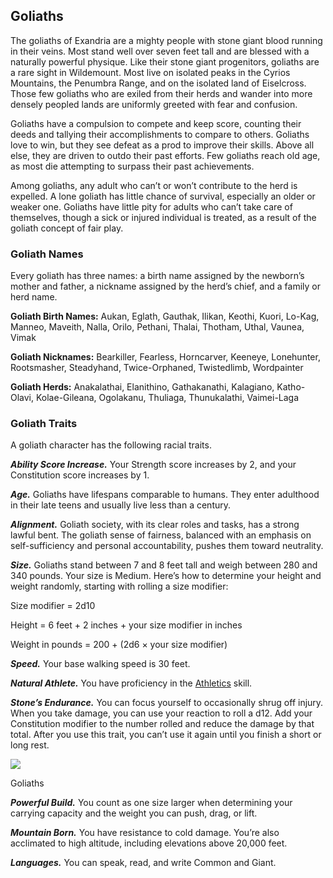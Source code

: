## Goliaths

The goliaths of Exandria are a mighty people with stone giant blood running in their veins. Most stand well over seven feet tall and are blessed with a naturally powerful physique. Like their stone giant progenitors, goliaths are a rare sight in Wildemount. Most live on isolated peaks in the Cyrios Mountains, the Penumbra Range, and on the isolated land of Eiselcross. Those few goliaths who are exiled from their herds and wander into more densely peopled lands are uniformly greeted with fear and confusion.

Goliaths have a compulsion to compete and keep score, counting their deeds and tallying their accomplishments to compare to others. Goliaths love to win, but they see defeat as a prod to improve their skills. Above all else, they are driven to outdo their past efforts. Few goliaths reach old age, as most die attempting to surpass their past achievements.

Among goliaths, any adult who can’t or won’t contribute to the herd is expelled. A lone goliath has little chance of survival, especially an older or weaker one. Goliaths have little pity for adults who can’t take care of themselves, though a sick or injured individual is treated, as a result of the goliath concept of fair play.

### Goliath Names

Every goliath has three names: a birth name assigned by the newborn’s mother and father, a nickname assigned by the herd’s chief, and a family or herd name.

**Goliath Birth Names:** Aukan, Eglath, Gauthak, Ilikan, Keothi, Kuori, Lo-Kag, Manneo, Maveith, Nalla, Orilo, Pethani, Thalai, Thotham, Uthal, Vaunea, Vimak

**Goliath Nicknames:** Bearkiller, Fearless, Horncarver, Keeneye, Lonehunter, Rootsmasher, Steadyhand, Twice-Orphaned, Twistedlimb, Wordpainter

**Goliath Herds:** Anakalathai, Elanithino, Gathakanathi, Kalagiano, Katho-Olavi, Kolae-Gileana, Ogolakanu, Thuliaga, Thunukalathi, Vaimei-Laga

### Goliath Traits

A goliath character has the following racial traits.

_**Ability Score Increase.**_ Your Strength score increases by 2, and your Constitution score increases by 1.

_**Age.**_ Goliaths have lifespans comparable to humans. They enter adulthood in their late teens and usually live less than a century.

_**Alignment.**_ Goliath society, with its clear roles and tasks, has a strong lawful bent. The goliath sense of fairness, balanced with an emphasis on self-sufficiency and personal accountability, pushes them toward neutrality.

_**Size.**_ Goliaths stand between 7 and 8 feet tall and weigh between 280 and 340 pounds. Your size is Medium. Here’s how to determine your height and weight randomly, starting with rolling a size modifier:

Size modifier = 2d10

Height = 6 feet + 2 inches + your size modifier in inches

Weight in pounds = 200 + (2d6 × your size modifier)

_**Speed.**_ Your base walking speed is 30 feet.

_**Natural Athlete.**_ You have proficiency in the [Athletics](https://www.dndbeyond.com/compendium/rules/basic-rules/using-ability-scores#Athletics) skill.

_**Stone’s Endurance.**_ You can focus yourself to occasionally shrug off injury. When you take damage, you can use your reaction to roll a d12. Add your Constitution modifier to the number rolled and reduce the damage by that total. After you use this trait, you can’t use it again until you finish a short or long rest.

[![](https://media.dndbeyond.com/compendium-images/egtw/yDOyqyOocErRgYJK/04-10.png)](https://media.dndbeyond.com/compendium-images/egtw/yDOyqyOocErRgYJK/04-10.png)

Goliaths

_**Powerful Build.**_ You count as one size larger when determining your carrying capacity and the weight you can push, drag, or lift.

_**Mountain Born.**_ You have resistance to cold damage. You’re also acclimated to high altitude, including elevations above 20,000 feet.

_**Languages.**_ You can speak, read, and write Common and Giant.